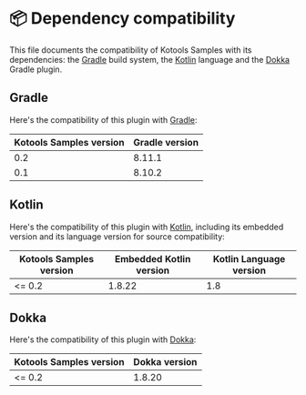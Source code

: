# 📦 Dependency compatibility

This file documents the compatibility of Kotools Samples with its dependencies:
the [Gradle] build system, the [Kotlin] language and the [Dokka] Gradle plugin.

## Gradle

Here's the compatibility of this plugin with [Gradle]:

| Kotools Samples version | Gradle version |
|-------------------------|----------------|
| 0.2                     | 8.11.1         |
| 0.1                     | 8.10.2         |

## Kotlin

Here's the compatibility of this plugin with [Kotlin], including its embedded
version and its language version for source compatibility:

| Kotools Samples version | Embedded Kotlin version | Kotlin Language version |
|-------------------------|-------------------------|-------------------------|
| <= 0.2                  | 1.8.22                  | 1.8                     |

## Dokka

Here's the compatibility of this plugin with [Dokka]:

| Kotools Samples version | Dokka version |
|-------------------------|---------------|
| <= 0.2                  | 1.8.20        |

<!-- Shared links -->

[dokka]: https://kotl.in/dokka
[gradle]: https://gradle.org
[kotlin]: https://kotlinlang.org
